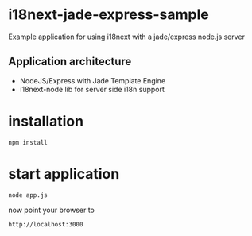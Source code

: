 i18next-jade-express-sample
===========================

Example application for using i18next with a jade/express node.js server

Application architecture
------------------------
- NodeJS/Express with Jade Template Engine
- i18next-node lib for server side i18n support

# installation

	npm install
	
# start application
  
	node app.js
	
now point your browser to

    http://localhost:3000
	
